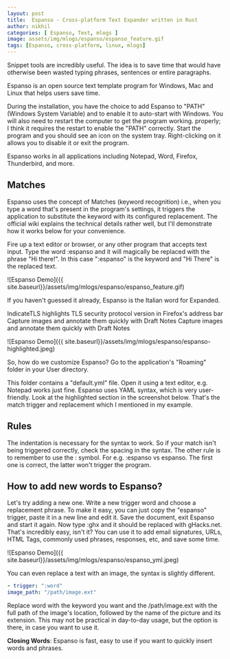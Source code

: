 ```yaml
---
layout: post
title:  Espanso - Cross-platform Text Expander written in Rust
author: nikhil
categories: [ Espanso, Text, mlogs ]
image: assets/img/mlogs/espanso/espanso_feature.gif
tags: [Espanso, cross-platform, linux, mlogs]
---
```


Snippet tools are incredibly useful. The idea is to save time that would have otherwise been wasted typing phrases, sentences or entire paragraphs.

Espanso is an open source text template program for Windows, Mac and Linux that helps users save time.

During the installation, you have the choice to add Espanso to "PATH" (Windows System Variable) and to enable it to auto-start with Windows. You will also need to restart the computer to get the program working. properly; I think it requires the restart to enable the "PATH" correctly. Start the program and you should see an icon on the system tray. Right-clicking on it allows you to disable it or exit the program.

Espanso works in all applications including Notepad, Word, Firefox, Thunderbird, and more.

## Matches
Espanso uses the concept of Matches (keyword recognition) i.e., when you type a word that's present in the program's settings, it triggers the application to substitute the keyword with its configured replacement. The official wiki explains the technical details rather well, but I'll demonstrate how it works below for your convenience.

Fire up a text editor or browser, or any other program that accepts text input. Type the word :espanso and it will magically be replaced with the phrase "Hi there!". In this case ":espanso" is the keyword and "Hi There" is the replaced text.

![Espanso Demo]({{ site.baseurl}}/assets/img/mlogs/espanso/espanso_feature.gif)

If you haven't guessed it already, Espanso is the Italian word for Expanded.


IndicateTLS highlights TLS security protocol version in Firefox's address bar 
Capture images and annotate them quickly with Draft Notes
Capture images and annotate them quickly with Draft Notes 

![Espanso Demo]({{ site.baseurl}}/assets/img/mlogs/espanso/espanso-highlighted.jpeg)

So, how do we customize Espanso?
Go to the application's "Roaming" folder in your User directory.

This folder contains a "default.yml" file. Open it using a text editor, e.g. Notepad works just fine. Espanso uses YAML syntax, which is very user-friendly. Look at the highlighted section in the screenshot below. That's the match trigger and replacement which I mentioned in my example.

## Rules
The indentation is necessary for the syntax to work. So if your match isn't being triggered correctly, check the spacing in the syntax. The other rule is to remember to use the : symbol. For e.g. :espanso vs espanso. The first one is correct, the latter won't trigger the program.

## How to add new words to Espanso?
Let's try adding a new one. Write a new trigger word and choose a replacement phrase. To make it easy, you can just copy the "espanso" trigger, paste it in a new line and edit it.
Save the document, exit Espanso and start it again. Now type :ghx and it should be replaced with gHacks.net. That's incredibly easy, isn't it? You can use it to add email signatures, URLs, HTML Tags, commonly used phrases, responses, etc, and save some time.

![Espanso Demo]({{ site.baseurl}}/assets/img/mlogs/espanso/espanso_yml.jpeg)

You can even replace a text with an image, the syntax is slightly different.

``` yml
- trigger: ":word"
image_path: "/path/image.ext"
```

Replace word with the keyword you want and the /path/image.ext with the full path of the image's location, followed by the name of the picture and its extension. This may not be practical in day-to-day usage, but the option is there, in case you want to use it.


**Closing Words**:
Espanso is fast, easy to use if you want to quickly insert words and phrases.
